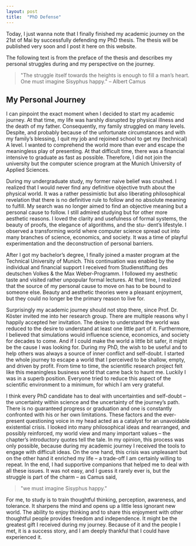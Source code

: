 ```yaml
---
layout: post
title:  "PhD Defense"
---
```


Today, I just wanna note that I finally finished my academic journey on the 21st of Mai by successfully defending my PhD thesis.
The thesis will be published very soon and I post it here on this website.

The following text is from the preface of the thesis and describes my personal struggles during and my perspective on the journey.

>"The struggle itself towards the heights is enough to fill a man’s heart. One must imagine Sisyphus happy." – Albert Camus

## My Personal Journey

I can pinpoint the exact moment when I decided to start my academic journey. At that time, my life was harshly disrupted by physical illness and the death of my father. Consequently, my family struggled on many levels. Despite, and probably because of the unfortunate circumstances and with my family’s blessing, I quit my job and rejoined school to get my (technical) A level. I wanted to comprehend the world more than ever and escape the meaningless play of presenting. At that difficult time, there was a financial intensive to graduate as fast as possible. Therefore, I did not join the university but the computer science program at the Munich University of Applied Sciences.

During my undergraduate study, my former naive belief was crushed. I realized that I would never find any definitive objective truth about the physical world. It was a rather pessimistic but also liberating philosophical revelation that there is no definitive rule to follow and no absolute meaning to fulfill. My search was no longer aimed to find an objective meaning but a personal cause to follow. I still admired studying but for other more aesthetic reasons. I loved the clarity and usefulness of formal systems, the beauty of proofs, the elegance of algorithms, and the stu- dent’s lifestyle. I observed a transforming world where computer science spread out into many branches of science, economics, and society. It was a time of playful experimentation and the deconstruction of personal barriers.

After I got my bachelor’s degree, I finally joined a master program at the Technical University of Munich. This continuation was enabled by the individual and financial support I received from Studienstiftung des deutschen Volkes & the Max Weber-Programm. I followed my aesthetic taste and visited rather unpopular formal lectures. At that time, I realized that the source of my personal cause to move on has to be bound to someone else. Beauty and aesthetic theories were a pleasant enjoyment, but they could no longer be the primary reason to live for.

Surprisingly my academic journey should not stop there, since Prof. Dr. Köster invited me into her research group. There are multiple reasons why I happily accepted her invitation. The desire to understand the world was reduced to the desire to understand at least one little part of it. Furthermore, I believed that simulations would influence science, economics, and society for decades to come. And if I could make the world a little bit safer, it might be the cause I was looking for.
During my PhD, the wish to be useful and to help others was always a source of inner conflict and self-doubt. I started the whole journey to escape a world that I perceived to be shallow, empty, and driven by profit. From time to time, the scientific research project felt like this meaningless business world that came back to haunt me. Luckily I was in a superb position. Everyone tried to reduce this aspect of the scientific environment to a minimum, for which I am very grateful.

I think every PhD candidate has to deal with uncertainties and self-doubt – the uncertainty within science and the uncertainty of the journey’s path. There is no guaranteed progress or graduation and one is constantly confronted with his or her own limitations. These factors and the ever-present questioning voice in my head acted as a catalyst for an unavoidable existential crisis. I looked into many philosophical ideas and rearranged, and possibly reinforced, my world view and many important values – the chapter’s introductory quotes tell the tale. In my opinion, this process was only possible, because during my academic journey I received the tools to engage with difficult ideas. On the one hand, this crisis was unpleasant but on the other hand it enriched my life – a trade-off I am certainly willing to repeat. In the end, I had supportive companions that helped me to deal with all these issues.
It was not easy, and I guess it rarely ever is, but the struggle is part of the charm – as Camus said, 

>"we must imagine Sisyphus happy."

For me, to study is to train thoughtful thinking, perception, awareness, and tolerance. It sharpens the mind and opens up a little less ignorant new world. The ability to enjoy thinking and to share this enjoyment with other thoughtful people provides freedom and independence. It might be the greatest gift I received during my journey. Because of it and the people I met, it is a success story, and I am deeply thankful that I could have experienced it.